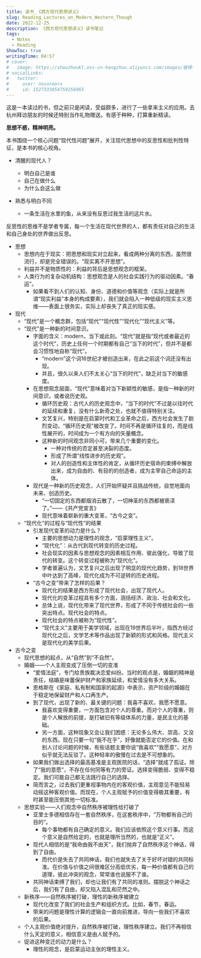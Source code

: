 ```yaml
---
title: 读书_《西方现代思想讲义》
slug: Reading_Lectures_on_Modern_Western_Though
date: 2022-12-25
description: 《西方现代思想讲义》读书笔记
tags:
  - Notes
  - Reading
ShowToc: true
writingTime: 04:57
# cover:
#   image: https://zhouzhoukl.oss-cn-hangzhou.aliyuncs.com/images/彼得·格里高利(Peter Gregory).jpg
# socialLinks:
#   twitter:
#     user: novoreorx
#     id: 1527333854759256065
---
```


这是一本读过的书，但之前只是闲读，受益颇多，进行了一些拿来主义的应用。去杭州拜访朋友的时候还特别当作礼物赠送。有感于种种，打算重新精读。

**思想不惑，精神明亮。**

本书围绕一个核心问题“现代性问题”展开，关注现代思想中的反思性和批判性特征，是本书的核心视角。

- 清醒的现代人？
  - 明白自己是谁
  - 自己在做什么
  - 为什么会这么做

- 熟悉与明白不同
  - 一条生活在水里的鱼，从来没有反思过我生活的这片水。

反思性的思维不是学者专属，每一个生活在现代世界的人，都有责任对自己的生活和自己身处的世界做出反思。

- 思想
  - 思想内在于现实：把思想和现实对立起来，看成两种分离的东西，虽然很流行，却是完全错误的。“现实离不开思想”。
  - 利益并不是物质性的：利益的背后是思想观念的框架。
  - 人类行为的复杂动机结构：思想观念是人的社会实践行为的驱动因素。“春运”。
    - 如果看不到人们的认知、身份、道德和价值等观念（实际上就是所谓“现实利益”本身的构成要素），我们就会陷入一种低级的现实主义思维——表面上很务实，实际上却丧失了真正的现实感。
- 现代
  - “现代”是一个概念群，包括“现代”“现代性”“现代化”“现代主义”等。
  - “现代”是一种新的时间意识。
    - 字面的含义：modern，当下或此刻。“现代”就是指“现代或者最近的这个时代”，历史上任何一个时期都有自己“当下的时代”，但并不是都会习惯性地自称“现代”。
      - “modern”这个词16世纪才被创造出来，在此之前这个词还没有出现。
      - 并且，很久以来人们不太关心“当下的时代”，缺乏对当下的敏感度。
    - 在思想观念层面，“现代”意味着对当下新颖性的敏感，是指一种新的时间意识，或者说历史观。
      - 循环历史观：古代人的历史观念中，“当下的时代”不过是以往时代的延续和重复，没有什么新奇之处，也就不值得特别关注。
      - 文艺复兴，特别是在启蒙时代和工业革命之后，西方社会发生了剧烈变动，“循环历史观”被改变了。时间不再是循环往复的，而是线性展开的，时间成为一个有方向的矢量概念。
      - 这种新的时间观念非同小可，带来几个重要的变化。
        - 一种对传统的否定甚至决裂的态度。
        - 形成了所谓“线性进步的历史观”。
        - 对人的创造性和主体性的肯定，从循环历史宿命的束缚中解放出来，成为自由的、有目的的创造者，成为主宰自己命运的主体。
    - 现代是一种新的历史观念，人们开始怀疑并且挑战传统，自觉地面向未来、创造历史。
      - “一切固定的东西都烟消云散了，一切神圣的东西都被亵渎了。”——《共产党宣言》
      - 现代意味着崭新的重大变革，“古今之变”。
  - “现代化”的过程与“现代性”的结果
    - 引发现代变革的动力是什么？
      - 主要的思想动力是理性的观念，“启蒙理性主义”。
      - “现代化”：从古代到现代转变的历史过程。
      - 社会现实的因素与思想观念的因素相互作用、彼此强化，导致了现代的转变。这个转变过程被称为“现代化”。
      - 学者普遍认为，文艺复兴之后出现了明显的现代化趋势，到18世界中叶达到了高峰，现代化成为不可逆转的历史进程。
    - “古今之变”带来了怎样的后果？
      - 现代化的结果是西方形成了现代社会，出现了现代人。
      - 现代化的变革过程具有多个方面，涵括经济、政治、社会和文化。
      - 总体上说，现代化带来了现代世界，形成了不同于传统社会的一些突出特点。现代社会的特点。
      - 现代社会的特点被称为“现代性”。
      - “现代主义”主要用于美学领域，出现在19世界后半叶，指西方经过现代化之后，文学艺术等作品出现了新颖的形式和风格。现代主义是现代化的美学后果。
- 古今之变
  - 现代思想的起点，从“自然”到“不自然”。
  - 婚姻——个人主观变成了压倒一切的变准
    - “爱情法庭”，专门给贵族裁决恋爱纠纷。当时的观点是，婚姻的精神是责任，结婚是味蕾保护财产和家族延续，和爱情没有多大关系。
    - 恩格斯在《家庭、私有制和国家的起源》中表示，资产阶级的婚姻在于稳定地保留财产和人口再生产。
    - 到了现代，出现了新的、最关键的问题：我喜不喜欢，我愿不愿意。
      - 我喜欢变得重要，一方面包含对个人的尊重。而对个人的尊重，则是个人解放的前提，是打破旧有等级体系的力量，是民主化的基础。
      - 另一方面，这种现象又会让我们困惑：无论多么伟大、崇高、又没的东西，现在只要一句“我不在乎”，好像就能否定它的价值。在和别人讨论问题的时候，有些话题主要你说“我喜欢”“我愿意”，对方似乎就无法反驳了。这种轻率的傲慢在过去是不可想象的。
    - 如果我们做出选择的最高基准是主观医院的话，“选择”就成了孤证。除了“我的意愿”，不存在任何同等有力的旁证。选择变得脆弱、变得不稳定。我们可能自己都无法践行自己的选择。
    - 简而言之，过去我们更重视事物内在的客观价值，主观意见不能轻易动摇这种客观价值。而现在，个人主观赋予的价值变得极其重要，有时甚至能压倒其他一切标准。
  - 思想实验——人们观念中自然秩序被理性给打破了
    - 亚里士多德相信存在一套自然秩序，在这套秩序中，“万物都有自己的目的”。
      - 每个事物都有自己确定的意义。我们应该依照这个意义行事。而这个意义是自然给定的，也就是理所当然的，也就是“正义”。
    - 现代人相信的是“我命由我不由天”，我们抛弃了自然秩序这个神话，得到了自由。
      - 而代价是失去了共同神话，我们也就失去了关于好坏对错的共同标准。在价值与价值之间很难区分高低优劣，每一种价值都有自己的道理，彼此冲突的观念，常常谁也说服不了谁。
    - 共同神话束缚了我们，却也让我们有了共同的准则。摆脱这个神话之后，我们有了自由，却又陷入混乱和茫然之中。
  - 新秩序——自然秩序被打破，理性的新秩序被建立
    - 现代化改变了我们的社会生产和组织方式。比如，春节，春运。
    - 带来的问题是理性计算的逻辑会一直向前推进，导向一些我们不喜欢的后果。
  - 个人主观价值绝对提升，自然秩序被打破，理性秩序建立。我们不再相信什么天定的意义，相信意义是由人赋予的。
  - 促进这种变迁的动力是什么？
    - 理性的观念，是启蒙运动主张的理性主义。

<!-- Cloudflare Web Analytics --><script defer src='https://static.cloudflareinsights.com/beacon.min.js' data-cf-beacon='{"token": "9f9569f9d5e2464e9f1a094c2bb65d66"}'></script><!-- End Cloudflare Web Analytics -->
